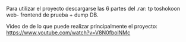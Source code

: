Para utilizar el proyecto descargarse las 6 partes del .rar: tp toshokoon web- frontend de prueba + dump DB.

Video de de lo que puede realizar principalmente el proyecto:
https://www.youtube.com/watch?v=V8N0fbolNMc
